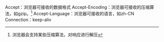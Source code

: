 
Accept：浏览器可接收的数据格式
Accept-Encoding：浏览器可接收的压缩算法，如gzip。[^1] 
Accept-Language：浏览器可接收的语言，如zh-CN
Connection：keep-aliv

[^1]: 浏览器会支持某些压缩算法，对响应进行解压